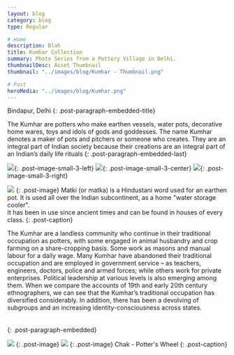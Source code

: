 ```yaml
---
layout: blog
category: blog
type: Regular

# Home
description: Blah
title: Kumhar Collection
summary: Photo Series from a Pottery Village in Delhi.
thumbnailDesc: Asset Thumbnail
thumbnail: "../images/blog/Kumhar - Thumbnail.png"

# Post
heroMedia: "../images/blog/Kumhar.png"
---
```


Bindapur, Delhi
{: .post-paragraph-embedded-title}

The Kumhar are potters who make earthen vessels, water pots, decorative home wares, toys and idols of gods and goddesses. The name Kumhar denotes a maker of pots and pitchers or someone who creates. They are an integral part of Indian society because their creations are an integral part of an Indian’s daily life rituals
{: .post-paragraph-embedded-last}



<img src="https://i.imgur.com/U08nIXu.jpg" data-src="https://i.imgur.com/E5gnCbc.png" class="lazyload blur-up">{: .post-image-small-3-left}
<img src="https://i.imgur.com/71P8nF4.jpg" data-src="https://i.imgur.com/HJaMuwk.png" class="lazyload blur-up">{: .post-image-small-3-center}
<img src="https://i.imgur.com/yMvVTvU.jpg" data-src="https://i.imgur.com/k0MDIR8.png" class="lazyload blur-up">{: .post-image-small-3-right}

<img src="https://i.imgur.com/DdsKEEX.jpg" data-src="https://i.imgur.com/Ln8x5pV.png" class="lazyload blur-up">
{: .post-image} 
Matki (or matka) is a Hindustani word used for an earthen pot. It is used all over the Indian subcontinent, as a home "water storage cooler".<br> It has been in use since ancient times and can be found in houses of every class.
{: .post-caption}


The Kumhar are a landless community who continue in their traditional occupation as potters, with some engaged in animal husbandry and crop farming on a share-cropping basis. Some work as masons and manual labour for a daily wage. Many Kumhar have abandoned their traditional occupation and are employed in government service – as teachers, engineers, doctors, police and armed forces; while others work for private enterprises. Political leadership at various levels is also emerging among them.
When we compare the accounts of 19th and early 20th century ethnographers, we can see that the Kumhar’s traditional occupation has diversified considerably. In addition, there has been a devolving of subgroups and an increasing identity-consciousness across states.<br><br><br>
{: .post-paragraph-embedded}



<img src="https://i.imgur.com/nHBQJ3X.jpg" data-src="https://i.imgur.com/Kdtms4L.png" class="lazyload blur-up">
{: .post-image} 

<img src="https://i.imgur.com/HqKFERG.jpg" data-src="https://i.imgur.com/ruVvY1d.png" class="lazyload blur-up">
{: .post-image} 
Chak - Potter's Wheel
{: .post-caption}

















